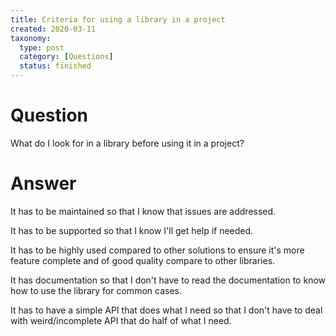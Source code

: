 ```yaml
---
title: Criteria for using a library in a project
created: 2020-03-11
taxonomy:
  type: post
  category: [Questions]
  status: finished
---
```


# Question
What do I look for in a library before using it in a project?

# Answer
It has to be maintained so that I know that issues are addressed.

It has to be supported so that I know I'll get help if needed.

It has to be highly used compared to other solutions to ensure it's more feature complete and of good quality compare to other libraries.

It has documentation so that I don't have to read the documentation to know how to use the library for common cases.

It has to have a simple API that does what I need so that I don't have to deal with weird/incomplete API that do half of what I need.
